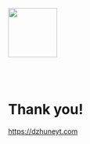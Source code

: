 <img src="me-prof.jpeg" style="width: 100px; margin: auto; margin-bottom: 50px;"/>

# Thank you!

https://dzhuneyt.com
